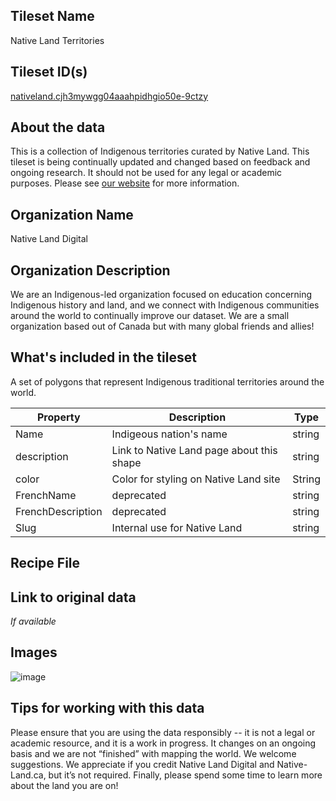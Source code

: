## Tileset Name

Native Land Territories

## Tileset ID(s)

[nativeland.cjh3mywgg04aaahpidhgio50e-9ctzy](https://studio.mapbox.com/tilesets/nativeland.cjh3mywgg04aaahpidhgio50e-9ctzy/)

## About the data

This is a collection of Indigenous territories curated by Native Land. This tileset is being continually updated and changed based on feedback and ongoing research. It should not be used for any legal or academic purposes. Please see [our website](https://native-land.ca/) for more information.

## Organization Name

Native Land Digital

## Organization Description

We are an Indigenous-led organization focused on education concerning Indigenous history and land, and we connect with Indigenous communities around the world to continually improve our dataset. We are a small organization based out of Canada but with many global friends and allies!

## What's included in the tileset

A set of polygons that represent Indigenous traditional territories around the world.

| Property | Description | Type |
| --- | --- | ----
| Name | Indigeous nation's name | string |
| description | Link to Native Land page about this shape | string |
| color | Color for styling on Native Land site | String |
| FrenchName| deprecated | string |
| FrenchDescription | deprecated | string |
| Slug | Internal use for Native Land | string |

## Recipe File

## Link to original data 

_If available_

## Images

![image](https://user-images.githubusercontent.com/22896/135348921-eed23210-bb5a-42d7-ada8-cbbd1b161122.png)

## Tips for working with this data

Please ensure that you are using the data responsibly -- it is not a legal or academic resource, and it is a work in progress. It changes on an ongoing basis and we are not “finished” with mapping the world. We welcome suggestions. We appreciate if you credit Native Land Digital and Native-Land.ca, but it’s not required. Finally, please spend some time to learn more about the land you are on!
